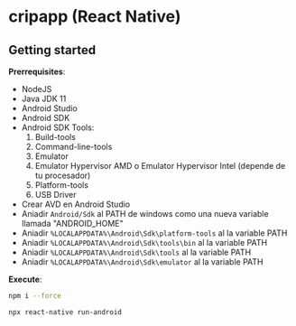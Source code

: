 # cripapp (React Native)

## Getting started

**Prerrequisites**:

- NodeJS
- Java JDK 11
- Android Studio
- Android SDK
- Android SDK Tools:
    1. Build-tools
    2. Command-line-tools
    3. Emulator
    4. Emulator Hypervisor AMD o Emulator Hypervisor Intel (depende de tu procesador)
    5. Platform-tools
    6. USB Driver
- Crear AVD en Android Studio
- Aniadir `Android/Sdk` al PATH de windows como una nueva variable llamada "ANDROID_HOME"
- Aniadir `%LOCALAPPDATA%\Android\Sdk\platform-tools` al la variable PATH
- Aniadir `%LOCALAPPDATA%\Android\Sdk\tools\bin` al la variable PATH
- Aniadir `%LOCALAPPDATA%\Android\Sdk\tools` al la variable PATH
- Aniadir `%LOCALAPPDATA%\Android\Sdk\emulator` al la variable PATH

**Execute**:

```BASH
npm i --force
```

```BASH
npx react-native run-android
```
